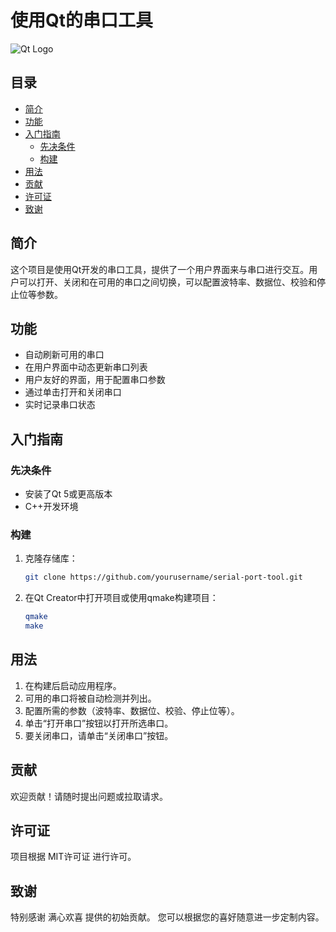 # 使用Qt的串口工具

![Qt Logo](https://www.qt.io/assets/images/qt-logo.svg)

## 目录

- [简介](#简介)
- [功能](#功能)
- [入门指南](#入门指南)
  - [先决条件](#先决条件)
  - [构建](#构建)
- [用法](#用法)
- [贡献](#贡献)
- [许可证](#许可证)
- [致谢](#致谢)

## 简介

这个项目是使用Qt开发的串口工具，提供了一个用户界面来与串口进行交互。用户可以打开、关闭和在可用的串口之间切换，可以配置波特率、数据位、校验和停止位等参数。

## 功能

- 自动刷新可用的串口
- 在用户界面中动态更新串口列表
- 用户友好的界面，用于配置串口参数
- 通过单击打开和关闭串口
- 实时记录串口状态

## 入门指南

### 先决条件

- 安装了Qt 5或更高版本
- C++开发环境

### 构建

1. 克隆存储库：

    ```bash
    git clone https://github.com/yourusername/serial-port-tool.git
    ```

2. 在Qt Creator中打开项目或使用qmake构建项目：

    ```bash
    qmake
    make
    ```

## 用法

1. 在构建后启动应用程序。
2. 可用的串口将被自动检测并列出。
3. 配置所需的参数（波特率、数据位、校验、停止位等）。
4. 单击“打开串口”按钮以打开所选串口。
5. 要关闭串口，请单击“关闭串口”按钮。

## 贡献

欢迎贡献！请随时提出问题或拉取请求。

## 许可证

项目根据 MIT许可证 进行许可。

## 致谢

特别感谢 满心欢喜 提供的初始贡献。
您可以根据您的喜好随意进一步定制内容。
